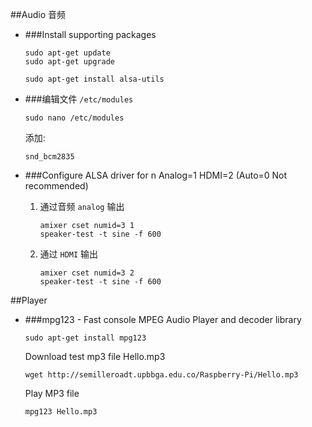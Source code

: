 ##Audio 音频

* ###Install supporting packages
	```
	sudo apt-get update
	sudo apt-get upgrade
	```
	
	```
	sudo apt-get install alsa-utils
	```

* ###编辑文件 `/etc/modules`
	
	```
	sudo nano /etc/modules
	```
	添加:
	
	```
	snd_bcm2835 
	```

* ###Configure ALSA driver for n Analog=1 HDMI=2 (Auto=0 Not recommended)
	1. 通过音频 `analog` 输出  
		```
		amixer cset numid=3 1
		speaker-test -t sine -f 600
		```
	2. 通过 `HDMI` 输出  
		```
		amixer cset numid=3 2
		speaker-test -t sine -f 600				
		```

##Player
* ###mpg123 - Fast console MPEG Audio Player and decoder library
	```
	sudo apt-get install mpg123
	```	
	Download test mp3 file Hello.mp3  
	```
	wget http://semilleroadt.upbbga.edu.co/Raspberry-Pi/Hello.mp3
	```
	
	Play MP3 file  
	```
	mpg123 Hello.mp3
	```



